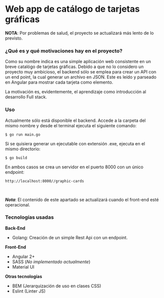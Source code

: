 # Web app de catálogo de tarjetas gráficas

**NOTA**: Por problemas de salud, el proyecto se actualizará más lento de lo previsto.

### ¿Qué es y qué motivaciones hay en el proyecto?

Como su nombre indica es una simple aplicación web consistente en un breve catalógo de tarjetas gráficas. Debido a que no lo considero un proyecto muy ambicioso, el backend sólo se emplea para crear un API con un end point, la cual generar un archivo en JSON. Este es leído y parseado en Angular para mostrar cada tarjeta como elemento. 

La motivación es, evidentemente, el aprendizaje como introducción al desarrollo Full stack.

### Uso

Actualmente sólo está disponible el backend. Accede a la carpeta del mismo nombre y desde el terminal ejecuta el siguiente comando:

`$ go run main.go`

Si se quisiera generar un ejecutable con extensión .exe, ejecuta en el mismo directorio:

`$ go build`

En ambos casos se crea un servidor en el puerto 8000 con un único endpoint: 

`http://localhost:8000//graphic-cards`

<br>


***Nota***: El contenido de este apartado se actualizará cuando el front-end esté operacional.

### Tecnologías usadas

**Back-End**
- Golang: Creación de un simple Rest Api con un endpoint. 

**Front-End**
- Angular 2+
- SASS (*No implementado actualmente*)
- Material UI

**Otras tecnologías**
- BEM (Jerarquización de uso en clases CSS)
- Eslint (Linter JS)

